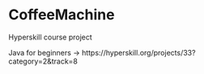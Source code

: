 # CoffeeMachine
<p> Hyperskill course project </p>
 <p> Java for beginners -> https://hyperskill.org/projects/33?category=2&track=8</p>
